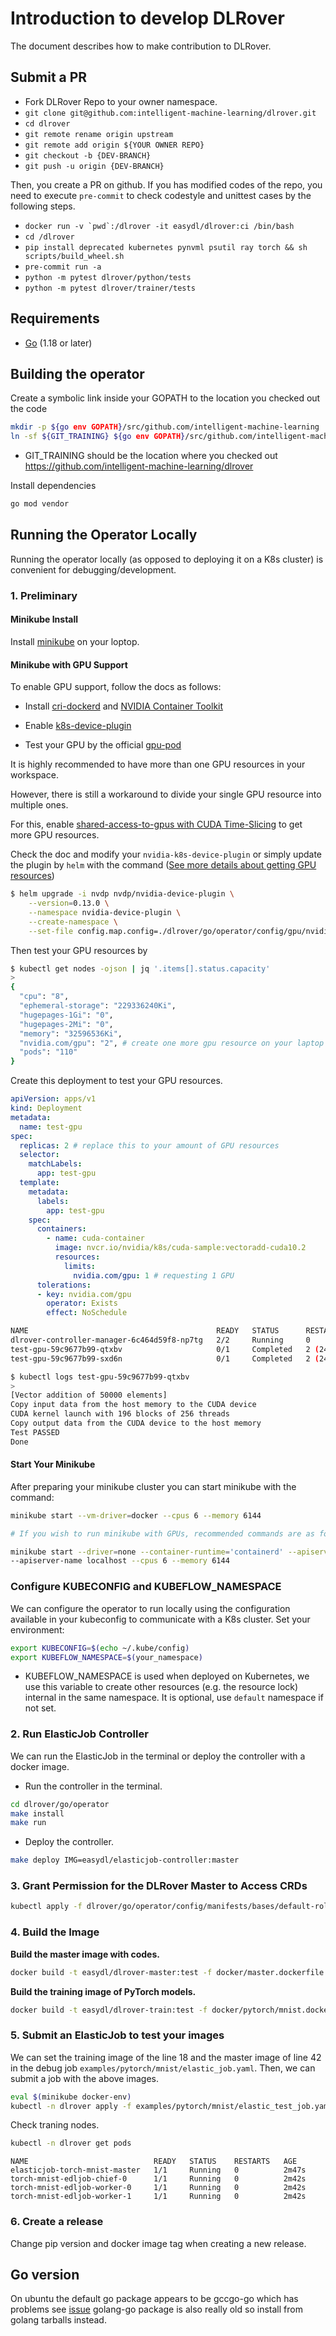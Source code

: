 # Introduction to develop DLRover

The document describes how to make contribution to DLRover.

## Submit a PR

- Fork DLRover Repo to your owner namespace.
- `git clone git@github.com:intelligent-machine-learning/dlrover.git`
- `cd dlrover`
- `git remote rename origin upstream`
- `git remote add origin ${YOUR OWNER REPO}`
- `git checkout -b {DEV-BRANCH}`
- `git push -u origin {DEV-BRANCH}`

Then, you create a PR on github. If you has modified codes of the repo,
you need to execute `pre-commit` to check codestyle and unittest cases
by the following steps.

- ```docker run -v `pwd`:/dlrover -it easydl/dlrover:ci /bin/bash```
- `cd /dlrover`
- `pip install deprecated kubernetes pynvml psutil ray torch && sh scripts/build_wheel.sh`
- `pre-commit run -a`
- `python -m pytest dlrover/python/tests`
- `python -m pytest dlrover/trainer/tests`

## Requirements

- [Go](https://golang.org/) (1.18 or later)

## Building the operator

Create a symbolic link inside your GOPATH to the location you checked out the code

```sh
mkdir -p ${go env GOPATH}/src/github.com/intelligent-machine-learning
ln -sf ${GIT_TRAINING} ${go env GOPATH}/src/github.com/intelligent-machine-learning/dlrover
```

- GIT_TRAINING should be the location where you checked out <https://github.com/intelligent-machine-learning/dlrover>

Install dependencies

```sh
go mod vendor
```

## Running the Operator Locally

Running the operator locally (as opposed to deploying it on a K8s cluster) is convenient for debugging/development.

### 1. Preliminary

#### Minikube Install

Install [minikube](https://kubernetes.io/docs/tasks/tools/) on your loptop.

#### Minikube with GPU Support

To enable GPU support, follow the docs as follows:

- Install [cri-dockerd](https://github.com/Mirantis/cri-dockerd)
and [NVIDIA Container Toolkit](https://github.com/NVIDIA/nvidia-docker)
- Enable [k8s-device-plugin](https://github.com/NVIDIA/k8s-device-plugin#preparing-your-gpu-nodes)

- Test your GPU by the official [gpu-pod](https://github.com/NVIDIA/k8s-device-plugin#running-gpu-jobs)

It is highly recommended to have more than one GPU resources in your workspace.

However, there is still a workaround to divide your single GPU resource into multiple ones.

For this, enable [shared-access-to-gpus with CUDA Time-Slicing](https://github.com/NVIDIA/k8s-device-plugin#shared-access-to-gpus-with-cuda-time-slicing)
to get more GPU resources.

Check the doc and modify your ``nvidia-k8s-device-plugin`` or simply update the plugin by ``helm`` with the command
([See more details about getting GPU resources](https://github.com/ChenhuiHu/DLRover-Supplementary-Description-/blob/main/Obtain%20more%20GPU%20resources%20on%20a%20single%20machine.md))

```bash
$ helm upgrade -i nvdp nvdp/nvidia-device-plugin \
    --version=0.13.0 \
    --namespace nvidia-device-plugin \
    --create-namespace \
    --set-file config.map.config=./dlrover/go/operator/config/gpu/nvidia-device-plugin-gpu-shared.yaml
```

Then test your GPU resources by

```bash
$ kubectl get nodes -ojson | jq '.items[].status.capacity'
>
{
  "cpu": "8",
  "ephemeral-storage": "229336240Ki",
  "hugepages-1Gi": "0",
  "hugepages-2Mi": "0",
  "memory": "32596536Ki",
  "nvidia.com/gpu": "2", # create one more gpu resource on your laptop
  "pods": "110"
}
```

Create this deployment to test your GPU resources.

```yaml
apiVersion: apps/v1
kind: Deployment
metadata:
  name: test-gpu
spec:
  replicas: 2 # replace this to your amount of GPU resources
  selector:
    matchLabels:
      app: test-gpu
  template:
    metadata:
      labels:
        app: test-gpu
    spec:
      containers:
        - name: cuda-container
          image: nvcr.io/nvidia/k8s/cuda-sample:vectoradd-cuda10.2
          resources:
            limits:
              nvidia.com/gpu: 1 # requesting 1 GPU
      tolerations:
      - key: nvidia.com/gpu
        operator: Exists
        effect: NoSchedule
```

```bash
NAME                                          READY   STATUS      RESTARTS      AGE
dlrover-controller-manager-6c464d59f8-np7tg   2/2     Running     0             55m
test-gpu-59c9677b99-qtxbv                     0/1     Completed   2 (24s ago)   27s
test-gpu-59c9677b99-sxd6n                     0/1     Completed   2 (24s ago)   27s

$ kubectl logs test-gpu-59c9677b99-qtxbv
>
[Vector addition of 50000 elements]
Copy input data from the host memory to the CUDA device
CUDA kernel launch with 196 blocks of 256 threads
Copy output data from the CUDA device to the host memory
Test PASSED
Done
```

#### Start Your Minikube

After preparing your minikube cluster you can start minikube with the command:

```bash
minikube start --vm-driver=docker --cpus 6 --memory 6144

# If you wish to run minikube with GPUs, recommended commands are as follows.(root privilege requried)

minikube start --driver=none --container-runtime='containerd' --apiserver-ips 127.0.0.1 \
--apiserver-name localhost --cpus 6 --memory 6144
```

### Configure KUBECONFIG and KUBEFLOW_NAMESPACE

We can configure the operator to run locally using the configuration available in your kubeconfig to communicate with
a K8s cluster. Set your environment:

```sh
export KUBECONFIG=$(echo ~/.kube/config)
export KUBEFLOW_NAMESPACE=$(your_namespace)
```

- KUBEFLOW_NAMESPACE is used when deployed on Kubernetes, we use this variable to create other
resources (e.g. the resource lock) internal in the same namespace. It is optional, use `default` namespace if not set.

### 2. Run ElasticJob Controller

We can run the ElasticJob in the terminal or deploy the controller with
a docker image.

- Run the controller in the terminal.

```bash
cd dlrover/go/operator
make install
make run
```

- Deploy the controller.

```bash
make deploy IMG=easydl/elasticjob-controller:master
```

### 3. Grant Permission for the DLRover Master to Access CRDs

```bash
kubectl apply -f dlrover/go/operator/config/manifests/bases/default-role.yaml
```

### 4. Build the Image

**Build the master image with codes.**

```bash
docker build -t easydl/dlrover-master:test -f docker/master.dockerfile .
```

**Build the training image of PyTorch models.**

```bash
docker build -t easydl/dlrover-train:test -f docker/pytorch/mnist.dockerfile .
```

### 5. Submit an ElasticJob to test your images

We can set the training image of the line 18 and the master image
of line 42 in the debug job `examples/pytorch/mnist/elastic_job.yaml`.
Then, we can submit a job with the above images.

```bash
eval $(minikube docker-env)
kubectl -n dlrover apply -f examples/pytorch/mnist/elastic_test_job.yaml
```

Check traning nodes.

```bash
kubectl -n dlrover get pods
```

```text
NAME                            READY   STATUS    RESTARTS   AGE
elasticjob-torch-mnist-master   1/1     Running   0          2m47s
torch-mnist-edljob-chief-0      1/1     Running   0          2m42s
torch-mnist-edljob-worker-0     1/1     Running   0          2m42s
torch-mnist-edljob-worker-1     1/1     Running   0          2m42s
```

### 6. Create a release

Change pip version and docker image tag when creating a new release.

## Go version

On ubuntu the default go package appears to be gccgo-go which has problems see
[issue](https://github.com/golang/go/issues/15429) golang-go package is
also really old so install from golang tarballs instead.
